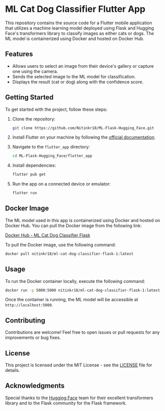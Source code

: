 # ML Cat Dog Classifier Flutter App

This repository contains the source code for a Flutter mobile application that utilizes a machine learning model deployed using Flask and Hugging Face's transformers library to classify images as either cats or dogs. The ML model is containerized using Docker and hosted on Docker Hub.

## Features

- Allows users to select an image from their device's gallery or capture one using the camera.
- Sends the selected image to the ML model for classification.
- Displays the result (cat or dog) along with the confidence score.

## Getting Started

To get started with the project, follow these steps:

1. Clone the repository:

   ```bash
   git clone https://github.com/Nitinkr18/ML-Flask-Hugging_Face.git
   ```

2. Install Flutter on your machine by following the [official documentation](https://flutter.dev/docs/get-started/install).

3. Navigate to the `flutter_app` directory:

   ```bash
   cd ML-Flask-Hugging_Face/flutter_app
   ```

4. Install dependencies:

   ```bash
   flutter pub get
   ```

5. Run the app on a connected device or emulator:

   ```bash
   flutter run
   ```

## Docker Image

The ML model used in this app is containerized using Docker and hosted on Docker Hub. You can pull the Docker image from the following link:

[Docker Hub - ML Cat Dog Classifier Flask](https://hub.docker.com/repository/docker/nitinkr18/ml-cat-dog-classifier-flask-1)

To pull the Docker image, use the following command:

```bash
docker pull nitinkr18/ml-cat-dog-classifier-flask-1:latest
```

## Usage

To run the Docker container locally, execute the following command:

```bash
docker run -p 5000:5000 nitinkr18/ml-cat-dog-classifier-flask-1:latest
```

Once the container is running, the ML model will be accessible at `http://localhost:5000`.

## Contributing

Contributions are welcome! Feel free to open issues or pull requests for any improvements or bug fixes.

## License

This project is licensed under the MIT License - see the [LICENSE](LICENSE) file for details.

## Acknowledgments

Special thanks to the [Hugging Face](https://huggingface.co/) team for their excellent transformers library and to the Flask community for the Flask framework.

